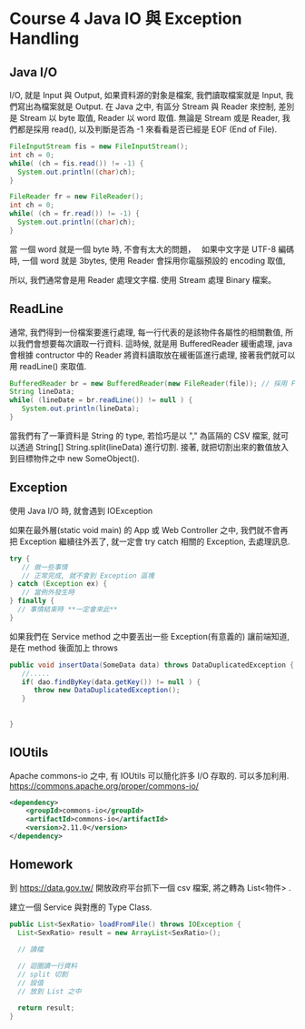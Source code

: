 # Course 4 Java IO 與 Exception Handling

## Java I/O
I/O, 就是 Input 與 Output, 如果資料源的對象是檔案, 我們讀取檔案就是 Input, 我們寫出為檔案就是 Output.
在 Java 之中, 有區分 Stream 與 Reader 來控制, 差別是 Stream 以 byte 取值, Reader 以 word 取值.
無論是 Stream 或是 Reader, 我們都是採用 read(), 以及判斷是否為 -1 來看看是否已經是 EOF (End of File).


```java
FileInputStream fis = new FileInputStream();
int ch = 0;
while( (ch = fis.read()) != -1) {
  System.out.println((char)ch);
}
```

```java
FileReader fr = new FileReader();
int ch = 0;
while( (ch = fr.read()) != -1) {
  System.out.println((char)ch);
}
```
當 一個 word 就是一個 byte 時, 不會有太大的問題，　
如果中文字是 UTF-8 編碼時, 一個 word 就是 3bytes,
使用 Reader 會採用你電腦預設的 encoding 取值,

所以, 我們通常會是用 Reader 處理文字檔. 使用 Stream 處理 Binary 檔案。

## ReadLine
通常, 我們得到一份檔案要進行處理, 每一行代表的是該物件各屬性的相關數值, 所以我們會想要每次讀取一行資料.
這時候, 就是用 BufferedReader 緩衝處理, java 會根據 contructor 中的 Reader 將資料讀取放在緩衝區進行處理, 接著我們就可以用 readLine() 來取值.

```java
BufferedReader br = new BufferedReader(new FileReader(file)); // 採用 FileReader 放到緩衝區
String lineData;
while( (lineDate = br.readLine()) != null ) {
   System.out.println(lineData);
}
```
當我們有了一筆資料是 String 的 type, 若恰巧是以 "," 為區隔的 CSV 檔案, 就可以透過 String[] String.split(lineData) 進行切割.
接著, 就把切割出來的數值放入到目標物件之中 new SomeObject().


## Exception
使用 Java I/O 時, 就會遇到 IOException

如果在最外層(static void main) 的 App 或 Web Controller 之中, 我們就不會再把 Exception 繼續往外丟了, 
就一定會 try catch 相關的 Exception, 去處理訊息.

```java
try {
   // 做一些事情
   // 正常完成, 就不會到 Exception 區塊
} catch (Exception ex) {
   // 當例外發生時
} finally {
  // 事情結束時 **一定會來此**
}

```

如果我們在 Service method 之中要丟出一些 Exception(有意義的) 讓前端知道, 是在 method 後面加上 throws

```java
public void insertData(SomeData data) throws DataDuplicatedException {
   //.....
   if( dao.findByKey(data.getKey()) != null ) {
      throw new DataDuplicatedException();
   }
   
   
}
```

## IOUtils
Apache commons-io 之中, 有 IOUtils 可以簡化許多 I/O 存取的. 可以多加利用.
https://commons.apache.org/proper/commons-io/

```xml
<dependency>
    <groupId>commons-io</groupId>
    <artifactId>commons-io</artifactId>
    <version>2.11.0</version>
</dependency>
```


## Homework
到 https://data.gov.tw/ 開放政府平台抓下一個 csv 檔案, 將之轉為 List<物件> .

建立一個 Service 與對應的 Type Class.

```java
public List<SexRatio> loadFromFile() throws IOException { 
  List<SexRatio> result = new ArrayList<SexRatio>();

  // 讀檔
  
  // 迴圈讀一行資料
  // split 切割
  // 設值
  // 放到 List 之中

  return result;
}
```




















